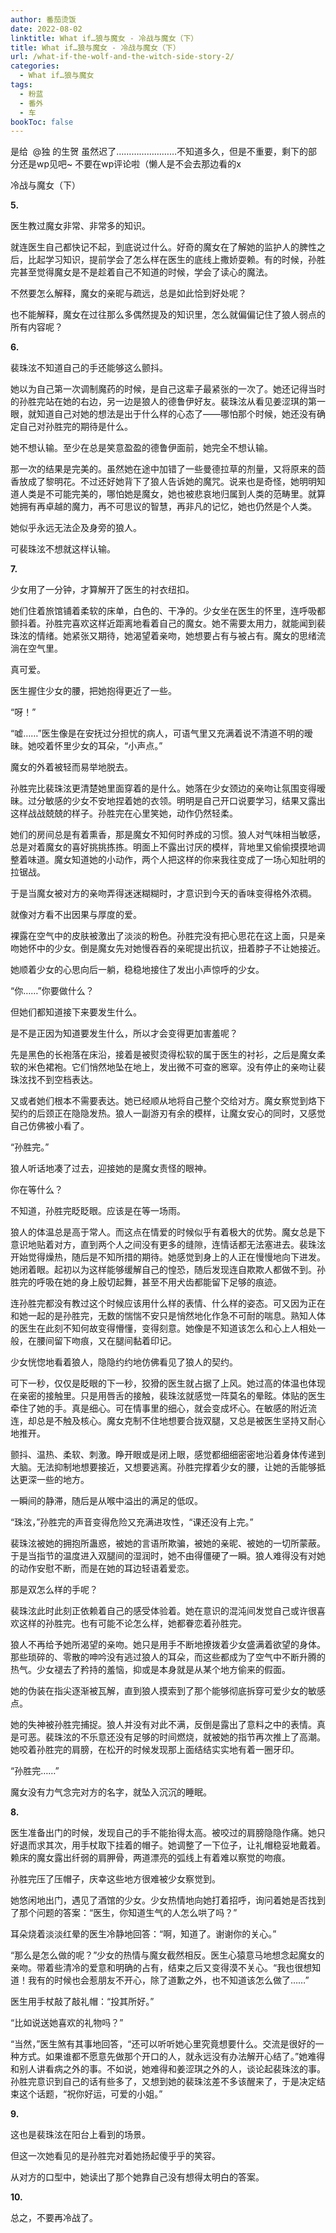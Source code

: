 ```yaml
---
author: 番茄烫饭
date: 2022-08-02
linktitle: What if…狼与魔女 - 冷战与魔女（下）
title: What if…狼与魔女 - 冷战与魔女（下）
url: /what-if-the-wolf-and-the-witch-side-story-2/
categories:
  - What if…狼与魔女
tags:
  - 粉蓝
  - 番外
  - 车
bookToc: false
---
```


是给  @独 的生贺
虽然迟了……………………不知道多久，但是不重要，剩下的部分还是wp见吧~
不要在wp评论啦（懒人是不会去那边看的x



冷战与魔女（下）

**5.**

医生教过魔女非常、非常多的知识。

<!--more-->

就连医生自己都快记不起，到底说过什么。好奇的魔女在了解她的监护人的脾性之后，比起学习知识，提前学会了怎么样在医生的底线上撒娇耍赖。有的时候，孙胜完甚至觉得魔女是不是趁着自己不知道的时候，学会了读心的魔法。

不然要怎么解释，魔女的亲昵与疏远，总是如此恰到好处呢？

也不能解释，魔女在过往那么多偶然提及的知识里，怎么就偏偏记住了狼人弱点的所有内容呢？

**6.**

裴珠泫不知道自己的手还能够这么颤抖。

她以为自己第一次调制魔药的时候，是自己这辈子最紧张的一次了。她还记得当时的孙胜完站在她的右边，另一边是狼人的德鲁伊好友。裴珠泫从看见姜涩琪的第一眼，就知道自己对她的想法是出于什么样的心态了——哪怕那个时候，她还没有确定自己对孙胜完的期待是什么。

她不想认输。至少在总是笑意盈盈的德鲁伊面前，她完全不想认输。

那一次的结果是完美的。虽然她在途中加错了一些曼德拉草的剂量，又将原来的茴香放成了黎明花。不过还好她背下了狼人告诉她的魔咒。说来也是奇怪，她明明知道人类是不可能完美的，哪怕她是魔女，她也被悲哀地归属到人类的范畴里。就算她拥有再卓越的魔力，再不可思议的智慧，再非凡的记忆，她也仍然是个人类。

她似乎永远无法企及身旁的狼人。

可裴珠泫不想就这样认输。

**7.**

少女用了一分钟，才算解开了医生的衬衣纽扣。

她们住着旅馆铺着柔软的床单，白色的、干净的。少女坐在医生的怀里，连呼吸都颤抖着。孙胜完喜欢这样近距离地看着自己的魔女。她不需要太用力，就能闻到裴珠泫的情绪。她紧张又期待，她渴望着亲吻，她想要占有与被占有。魔女的思绪流淌在空气里。

真可爱。

医生握住少女的腰，把她抱得更近了一些。

“呀！”

“嘘……”医生像是在安抚过分担忧的病人，可语气里又充满着说不清道不明的暧昧。她咬着怀里少女的耳朵，“小声点。”

魔女的外着被轻而易举地脱去。

孙胜完比裴珠泫更清楚她里面穿着的是什么。她落在少女颈边的亲吻让氛围变得暧昧。过分敏感的少女不安地捏着她的衣领。明明是自己开口说要学习，结果又露出这样战战兢兢的样子。孙胜完在心里笑她，动作仍然轻柔。

她们的房间总是有着熏香，那是魔女不知何时养成的习惯。狼人对气味相当敏感，总是对着魔女的喜好挑挑拣拣。明面上不露出讨厌的模样，背地里又偷偷摸摸地调整着味道。魔女知道她的小动作，两个人把这样的你来我往变成了一场心知肚明的拉锯战。

于是当魔女被对方的亲吻弄得迷迷糊糊时，才意识到今天的香味变得格外浓稠。

就像对方看不出因果与厚度的爱。

裸露在空气中的皮肤被激出了淡淡的粉色。孙胜完没有把心思花在这上面，只是亲吻她怀中的少女。倒是魔女先对她慢吞吞的亲昵提出抗议，扭着脖子不让她接近。

她顺着少女的心思向后一躺，稳稳地接住了发出小声惊呼的少女。

“你……”你要做什么？

但她们都知道接下来要发生什么。

是不是正因为知道要发生什么，所以才会变得更加害羞呢？

先是黑色的长袍落在床沿，接着是被熨烫得松软的属于医生的衬衫，之后是魔女柔软的米色裙袍。它们悄然地坠在地上，发出微不可查的窸窣。没有停止的亲吻让裴珠泫找不到空档表达。

又或者她们根本不需要表达。她已经顺从地将自己整个交给对方。魔女察觉到烙下契约的后颈正在隐隐发热。狼人一副游刃有余的模样，让魔女安心的同时，又感觉自己仿佛被小看了。

“孙胜完。”

狼人听话地凑了过去，迎接她的是魔女责怪的眼神。

你在等什么？

不知道，孙胜完眨眨眼。应该是在等一场雨。

狼人的体温总是高于常人。而这点在情爱的时候似乎有着极大的优势。魔女总是下意识地贴着对方，直到两个人之间没有更多的缝隙，连情话都无法塞进去。裴珠泫开始觉得燥热，随后是不知所措的期待。她感觉到身上的人正在慢慢地向下进发。她闭着眼。起初以为这样能够缓解自己的惶恐，随后发现连自欺欺人都做不到。孙胜完的呼吸在她的身上殷切起舞，甚至不用犬齿都能留下足够的痕迹。

连孙胜完都没有教过这个时候应该用什么样的表情、什么样的姿态。可又因为正在和她一起的是孙胜完，无数的惴惴不安只是悄然地化作急不可耐的喘息。熟知人体的医生在此刻不知何故变得懵懂，变得刻意。她像是不知道该怎么和心上人相处一般，在腰间留下吻痕，又在腿间黏着印记。

少女恍惚地看着狼人，隐隐约约地仿佛看见了狼人的契约。

可下一秒，仅仅是眨眼的下一秒，狡猾的医生就占据了上风。她过高的体温也体现在亲密的接触里。只是用唇舌的接触，裴珠泫就感觉一阵莫名的晕眩。体贴的医生牵住了她的手。真是细心。可在情事里的细心，就会变成坏心。在敏感的附近流连，却总是不触及核心。魔女克制不住地想要合拢双腿，又总是被医生坚持又耐心地推开。

颤抖、温热、柔软、刺激。睁开眼或是闭上眼，感觉都细细密密地沿着身体传递到大脑。无法抑制地想要接近，又想要逃离。孙胜完撑着少女的腰，让她的舌能够抵达更深一些的地方。

一瞬间的静滞，随后是从喉中溢出的满足的低叹。

“珠泫，”孙胜完的声音变得危险又充满进攻性，“课还没有上完。”

裴珠泫被她的拥抱所蛊惑，被她的言语所欺骗，被她的亲昵、被她的一切所蒙蔽。于是当指节的温度进入双腿间的湿润时，她不由得僵硬了一瞬。狼人难得没有对她的动作安慰不断，而是在她的耳边轻语着爱恋。

那是双怎么样的手呢？

裴珠泫此时此刻正依赖着自己的感受体验着。她在意识的混沌间发觉自己或许很喜欢这样的孙胜完。也有可能不论怎么样，她都眷恋着孙胜完。

狼人不再给予她所渴望的亲吻。她只是用手不断地撩拨着少女盛满着欲望的身体。那些琐碎的、零散的呻吟没有逃过狼人的耳朵，而这些都成为了空气中不断升腾的热气。少女褪去了矜持的羞恼，抑或是本身就是从某个地方偷来的假面。

她的伪装在指尖逐渐被瓦解，直到狼人摸索到了那个能够彻底拆穿可爱少女的敏感点。

她的失神被孙胜完捕捉。狼人并没有对此不满，反倒是露出了意料之中的表情。真是可恶。裴珠泫的不乐意还没有足够的时间燃烧，就被她的指节再次推上了高潮。她咬着孙胜完的肩膀，在松开的时候发现那上面结结实实地有着一圈牙印。

“孙胜完……”

魔女没有力气念完对方的名字，就坠入沉沉的睡眠。

**8.**

医生准备出门的时候，发现自己的手不能抬得太高。被咬过的肩膀隐隐作痛。她只好退而求其次，用手杖取下挂着的帽子。她调整了一下位子，让礼帽稳妥地戴着。赖床的魔女露出纤弱的肩胛骨，两道漂亮的弧线上有着难以察觉的吻痕。

孙胜完压了压帽子，庆幸这些地方很难被少女察觉到。

她悠闲地出门，遇见了酒馆的少女。少女热情地向她打着招呼，询问着她是否找到了那个问题的答案：“医生，你知道生气的人怎么哄了吗？”

耳朵烧着淡淡红晕的医生冷静地回答：“啊，知道了。谢谢你的关心。”

“那么是怎么做的呢？”少女的热情与魔女截然相反。医生心猿意马地想念起魔女的亲吻。带着些清冷的爱意和明确的占有，结束之后又变得漠不关心。“我也很想知道！我有的时候也会惹朋友不开心，除了道歉之外，也不知道该怎么做了……”

医生用手杖敲了敲礼帽：“投其所好。”

“比如说送她喜欢的礼物吗？”

“当然，”医生煞有其事地回答，“还可以听听她心里究竟想要什么。交流是很好的一种方式。如果谁都不愿意先做那个开口的人，就永远没有办法解开心结了。”她难得和别人讲看病之外的事。不如说，她难得和姜涩琪之外的人，谈论起裴珠泫的事。孙胜完意识到自己的话有些多了，又想到她的裴珠泫差不多该醒来了，于是决定结束这个话题，“祝你好运，可爱的小姐。”

**9.**

这也是裴珠泫在阳台上看到的场景。

但这一次她看见的是孙胜完对着她扬起傻乎乎的笑容。

从对方的口型中，她读出了那个她靠自己没有想得太明白的答案。

**10.**

总之，不要再冷战了。

